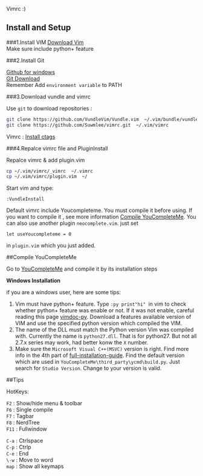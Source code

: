 Vimrc :)

Install and Setup
----------------------------------
###1.Install VIM
[Download Vim][0]<br />
Make sure include python+ feature

###2.Install Git

[Github for windows][1]<br />
[Git Download][2]<br />
Remember Add `environment variable` to PATH

###3.Download vundle and vimrc

Use `git` to download repositories :
```sh
git clone https://github.com/VundleVim/Vundle.vim  ~/.vim/bundle/vundle
git clone https://github.com/Suwmlee/vimrc.git  ~/.vim/vimrc
```
Vimrc : [Install ctags][3]

###4.Repalce vimrc file and PluginInstall

Repalce vimrc & add plugin.vim
```sh
cp ~/.vim/vimrc/_vimrc  ~/.vimrc
cp ~/.vim/vimrc/plugin.vim  ~/
```
Start vim and type:
```vim
:VundleInstall
```
Default vimrc include Youcompleteme. You must compile it before using.
If you want to compile it , see more information [Compile YouCompleteMe](#compileycm).
You can also use another plugin `neocomplete.vim`. just set
```vim
let useYoucompleteme = 0
```
in `plugin.vim` which you just added.

<a name="compileycm"></a>

##Compile YouCompleteMe

Go to [YouCompleteMe][4] and compile it by its installation steps

__Windows Installation__

if you are a windows user, here are some tips:

1. Vim must have python+ feature. Type `:py print"hi" `in vim to check whether
python+ feature was enable or not. If it was not enable, careful reading this
page [vimdoc-py][5]. Download a features available version of VIM and use the
specified python version which compiled the VIM.
2. The name of the DLL must match the Python version Vim was compiled with.
Currently the name is `python27.dll`. That is for python27. But not all 2.7.x
series may work, had better konw the `X` number.
3. Make sure the `Microsoft Visual C++(MSVC)` version is right. Find more info
in the 4th part of [full-installation-guide][6]. Find the default version which
are used in `YouCompleteMe\third_party\ycmd\build.py`. Just search for
`Studio Version`. Change to your version is valid.

##Tips

HotKeys:

`F2`  : Show/hide menu & toolbar<br />
`F6`  : Single compile<br />
`F7`  : Tagbar<br />
`F8`  : NerdTree<br />
`F11`  : Fullwindow<br />

`C-a` : Ctrlspace<br />
`C-p` : Ctrlp<br />
`C-e` : End<br />
`\-w` : Move to word<br />
`map` : Show all keymaps

[0]: http://www.vim.org/download.php
[1]: https://windows.github.com/
[2]: http://git-scm.com/downloads
[3]: http://ctags.sourceforge.net/
[4]: https://github.com/Valloric/YouCompleteMe
[5]: http://vimdoc.sourceforge.net/htmldoc/if_pyth.html#python-dynamic
[6]: https://github.com/Valloric/YouCompleteMe#full-installation-guide
